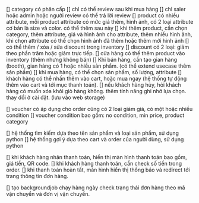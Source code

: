 
[] category có phân cấp
[] chỉ có thể review sau khi mua hàng
[] chỉ saler hoặc admin hoặc người review có thể trả lời review
[] product có nhiều attribute, mỗi product attribute có mức giá thêm, hình ảnh, có 2 loại attribute cơ bản là size và color. có thể thêm sau này
[] khi thêm product, cần chọn category, thêm attribute, giá và hình ảnh cho attribute, thêm nhiều hình ảnh, khi chọn attribute có thể chọn hình ảnh đã thêm hoặc thêm mới hình ảnh
[] có thể thêm / xóa / sửa discount trong inventory
[] discount có 2 loại: giảm theo phần trăm hoặc giảm trực tiếp.
[] cửa hàng có thể thêm product vào inventory (thêm nhưng không bán)
[] Khi bán hàng, cần tạo gian hàng (booth), gian hàng có 1 hoặc nhiều sản phẩm. (có thể extend usecase thêm sản phẩm)
[] khi mua hàng, có thể chọn sản phẩm, số lượng, attribute
[] khách hàng có thể nhấn thêm vào cart, hoặc mua ngay (hệ thống tự động thêm vào cart và tới mục thanh toán).
[] nếu khách hàng hủy, hỏi khách hàng có muốn xóa khỏi giỏ hàng không. thêm tính năng ghi nhớ lựa chọn. thay đổi ở cài đặt. (lưu vào web storage)

[] voucher có áp dụng cho order cũng có 2 loại giảm giá, có một hoặc nhiều condition
[] voucher condition bao gồm: no condition, min price, product category

[] hệ thống tìm kiếm dựa theo tên sản phẩm và loại sản phẩm, sử dụng python 
[] hệ thống gợi ý dựa theo cart và order của người dùng, sử dụng python

[] khi khách hàng nhân thanh toán, hiển thị màn hình thanh toán bao gồm, giá tiền, QR code.
[] khi khách hàng thanh toán, cần check số tiền trong order.
[] khi thanh toán hoàn tất, màn hình hiển thị thống báo và redirect tới trang thông tin đơn hàng.

[] tạo backgroundjob chạy hàng ngày check trạng thái đơn hàng theo mã vận chuyển và đơn vị vận chuyển.

